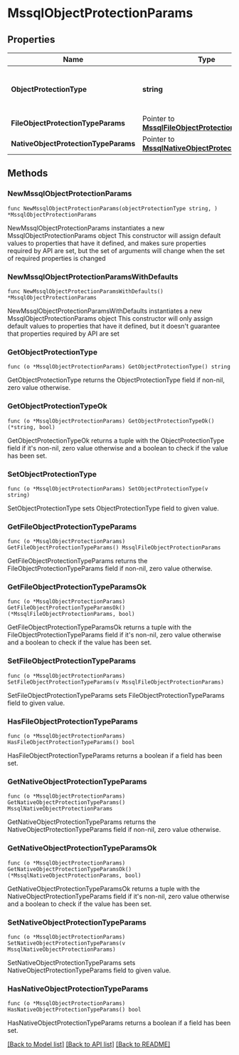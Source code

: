 # MssqlObjectProtectionParams

## Properties

Name | Type | Description | Notes
------------ | ------------- | ------------- | -------------
**ObjectProtectionType** | **string** | Specifies the MSSQL Object Protection type. | 
**FileObjectProtectionTypeParams** | Pointer to [**MssqlFileObjectProtectionParams**](MssqlFileObjectProtectionParams.md) |  | [optional] 
**NativeObjectProtectionTypeParams** | Pointer to [**MssqlNativeObjectProtectionParams**](MssqlNativeObjectProtectionParams.md) |  | [optional] 

## Methods

### NewMssqlObjectProtectionParams

`func NewMssqlObjectProtectionParams(objectProtectionType string, ) *MssqlObjectProtectionParams`

NewMssqlObjectProtectionParams instantiates a new MssqlObjectProtectionParams object
This constructor will assign default values to properties that have it defined,
and makes sure properties required by API are set, but the set of arguments
will change when the set of required properties is changed

### NewMssqlObjectProtectionParamsWithDefaults

`func NewMssqlObjectProtectionParamsWithDefaults() *MssqlObjectProtectionParams`

NewMssqlObjectProtectionParamsWithDefaults instantiates a new MssqlObjectProtectionParams object
This constructor will only assign default values to properties that have it defined,
but it doesn't guarantee that properties required by API are set

### GetObjectProtectionType

`func (o *MssqlObjectProtectionParams) GetObjectProtectionType() string`

GetObjectProtectionType returns the ObjectProtectionType field if non-nil, zero value otherwise.

### GetObjectProtectionTypeOk

`func (o *MssqlObjectProtectionParams) GetObjectProtectionTypeOk() (*string, bool)`

GetObjectProtectionTypeOk returns a tuple with the ObjectProtectionType field if it's non-nil, zero value otherwise
and a boolean to check if the value has been set.

### SetObjectProtectionType

`func (o *MssqlObjectProtectionParams) SetObjectProtectionType(v string)`

SetObjectProtectionType sets ObjectProtectionType field to given value.


### GetFileObjectProtectionTypeParams

`func (o *MssqlObjectProtectionParams) GetFileObjectProtectionTypeParams() MssqlFileObjectProtectionParams`

GetFileObjectProtectionTypeParams returns the FileObjectProtectionTypeParams field if non-nil, zero value otherwise.

### GetFileObjectProtectionTypeParamsOk

`func (o *MssqlObjectProtectionParams) GetFileObjectProtectionTypeParamsOk() (*MssqlFileObjectProtectionParams, bool)`

GetFileObjectProtectionTypeParamsOk returns a tuple with the FileObjectProtectionTypeParams field if it's non-nil, zero value otherwise
and a boolean to check if the value has been set.

### SetFileObjectProtectionTypeParams

`func (o *MssqlObjectProtectionParams) SetFileObjectProtectionTypeParams(v MssqlFileObjectProtectionParams)`

SetFileObjectProtectionTypeParams sets FileObjectProtectionTypeParams field to given value.

### HasFileObjectProtectionTypeParams

`func (o *MssqlObjectProtectionParams) HasFileObjectProtectionTypeParams() bool`

HasFileObjectProtectionTypeParams returns a boolean if a field has been set.

### GetNativeObjectProtectionTypeParams

`func (o *MssqlObjectProtectionParams) GetNativeObjectProtectionTypeParams() MssqlNativeObjectProtectionParams`

GetNativeObjectProtectionTypeParams returns the NativeObjectProtectionTypeParams field if non-nil, zero value otherwise.

### GetNativeObjectProtectionTypeParamsOk

`func (o *MssqlObjectProtectionParams) GetNativeObjectProtectionTypeParamsOk() (*MssqlNativeObjectProtectionParams, bool)`

GetNativeObjectProtectionTypeParamsOk returns a tuple with the NativeObjectProtectionTypeParams field if it's non-nil, zero value otherwise
and a boolean to check if the value has been set.

### SetNativeObjectProtectionTypeParams

`func (o *MssqlObjectProtectionParams) SetNativeObjectProtectionTypeParams(v MssqlNativeObjectProtectionParams)`

SetNativeObjectProtectionTypeParams sets NativeObjectProtectionTypeParams field to given value.

### HasNativeObjectProtectionTypeParams

`func (o *MssqlObjectProtectionParams) HasNativeObjectProtectionTypeParams() bool`

HasNativeObjectProtectionTypeParams returns a boolean if a field has been set.


[[Back to Model list]](../README.md#documentation-for-models) [[Back to API list]](../README.md#documentation-for-api-endpoints) [[Back to README]](../README.md)


